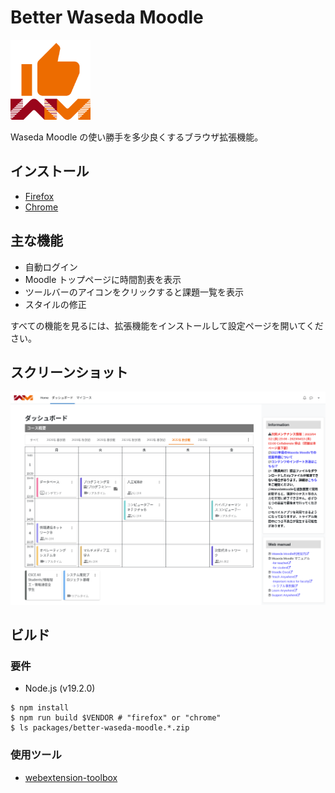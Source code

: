 # Better Waseda Moodle

<img src="https://raw.githubusercontent.com/mkihr-ojisan/better-waseda-moodle/main/src/res/images/icon.svg" alt="Better Waseda Moodle" width="128">

Waseda Moodle の使い勝手を多少良くするブラウザ拡張機能。

## インストール

-   [Firefox](https://github.com/mkihr-ojisan/better-waseda-moodle/releases/download/v0.9.2/better-waseda-moodle.v0.9.2.firefox.xpi)
-   [Chrome](https://chrome.google.com/webstore/detail/better-waseda-moodle/omijfabnmlifcmmghegpbmoieibfbmmj)

## 主な機能

-   自動ログイン
-   Moodle トップページに時間割表を表示
-   ツールバーのアイコンをクリックすると課題一覧を表示
-   スタイルの修正

すべての機能を見るには、拡張機能をインストールして設定ページを開いてください。

## スクリーンショット

![ダッシュボード](https://raw.githubusercontent.com/mkihr-ojisan/better-waseda-moodle/main/readme-images/dashboard.png "ダッシュボード")

## ビルド
### 要件
-  Node.js (v19.2.0)

```console
$ npm install
$ npm run build $VENDOR # "firefox" or "chrome"
$ ls packages/better-waseda-moodle.*.zip
```

### 使用ツール

-   [webextension-toolbox](https://github.com/webextension-toolbox/webextension-toolbox)
